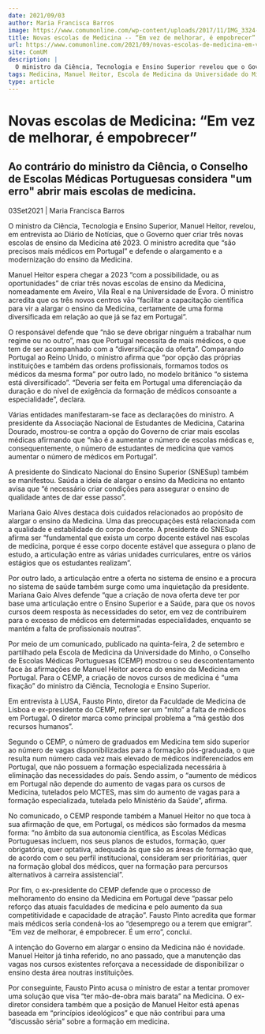 ```yaml
---
date: 2021/09/03
author: Maria Francisca Barros
image: https://www.comumonline.com/wp-content/uploads/2017/11/IMG_3324-T55-1500x1000.jpg
title: Novas escolas de Medicina -- “Em vez de melhorar, é empobrecer”
url: https://www.comumonline.com/2021/09/novas-escolas-de-medicina-em-vez-de-melhorar-e-empobrecer/
site: ComUM
description: |
  O ministro da Ciência, Tecnologia e Ensino Superior revelou que o Governo quer criar três novas escolas de ensino da Medicina até 2023.
tags: Medicina, Manuel Heitor, Escola de Medicina da Universidade do Minho, Sindicato Nacional do Ensino Superior, Associação Nacional de Estudantes de Medicina, Escolas Medicas, Conselho de Escolas Médicas Portuguesas, Ministério da Ciência Tecnologia e Ensino Superior
type: article
---
```



# Novas escolas de Medicina: “Em vez de melhorar, é empobrecer”

## Ao contrário do ministro da Ciência, o Conselho de Escolas Médicas Portuguesas considera "um erro" abrir mais escolas de medicina.

03Set2021 | Maria Francisca Barros

O ministro da Ciência, Tecnologia e Ensino Superior, Manuel Heitor, revelou, em entrevista ao Diário de Notícias, que o Governo quer criar três novas escolas de ensino da Medicina até 2023. O ministro acredita que “são precisos mais médicos em Portugal” e defende o alargamento e a modernização do ensino da Medicina.

Manuel Heitor espera chegar a 2023 “com a possibilidade, ou as oportunidades” de criar três novas escolas de ensino da Medicina, nomeadamente em Aveiro, Vila Real e na Universidade de Évora. O ministro acredita que os três novos centros vão “facilitar a capacitação científica para vir a alargar o ensino da Medicina, certamente de uma forma diversificada em relação ao que já se faz em Portugal”.

O responsável defende que “não se deve obrigar ninguém a trabalhar num regime ou no outro”, mas que Portugal necessita de mais médicos, o que tem de ser acompanhado com a “diversificação da oferta”. Comparando Portugal ao Reino Unido, o ministro afirma que “por opção das próprias instituições e também das ordens profissionais, formamos todos os médicos da mesma forma” por outro lado, no modelo britânico “o sistema está diversificado”. “Deveria ser feita em Portugal uma diferenciação da duração e do nível de exigência da formação de médicos consoante a especialidade”, declara.

Várias entidades manifestaram-se face as declarações do ministro. A presidente da Associação Nacional de Estudantes de Medicina, Catarina Dourado, mostrou-se contra a opção do Governo de criar mais escolas médicas afirmando que “não é a aumentar o número de escolas médicas e, consequentemente, o número de estudantes de medicina que vamos aumentar o número de médicos em Portugal”.

A presidente do Sindicato Nacional do Ensino Superior (SNESup) também se manifestou. Saúda a ideia de alargar o ensino da Medicina no entanto avisa que “é necessário criar condições para assegurar o ensino de qualidade antes de dar esse passo”.

Mariana Gaio Alves destaca dois cuidados relacionados ao propósito de alargar o ensino da Medicina. Uma das preocupações está relacionada com a qualidade e estabilidade do corpo docente. A presidente do SNESup afirma ser “fundamental que exista um corpo docente estável nas escolas de medicina, porque é esse corpo docente estável que assegura o plano de estudo, a articulação entre as várias unidades curriculares, entre os vários estágios que os estudantes realizam”.

Por outro lado, a articulação entre a oferta no sistema de ensino e a procura no sistema de saúde também surge como uma inquietação da presidente. Mariana Gaio Alves defende “que a criação de nova oferta deve ter por base uma articulação entre o Ensino Superior e a Saúde, para que os novos cursos deem resposta às necessidades do setor, em vez de contribuírem para o excesso de médicos em determinadas especialidades, enquanto se mantém a falta de profissionais noutras”.

Por meio de um comunicado, publicado na quinta-feira, 2 de setembro e partilhado pela Escola de Medicina da Universidade do Minho, o Conselho de Escolas Médicas Portuguesas (CEMP) mostrou o seu descontentamento face às afirmações de Manuel Heitor acerca do ensino da Medicina em Portugal. Para o CEMP, a criação de novos cursos de medicina é “uma fixação” do ministro da Ciência, Tecnologia e Ensino Superior.

Em entrevista à LUSA, Fausto Pinto, diretor da Faculdade de Medicina de Lisboa e ex-presidente do CEMP, refere ser um “mito” a falta de médicos em Portugal. O diretor marca como principal problema a “má gestão dos recursos humanos”.

Segundo o CEMP, o número de graduados em Medicina tem sido superior ao número de vagas disponibilizadas para a formação pós-graduada, o que resulta num número cada vez mais elevado de médicos indiferenciados em Portugal, que não possuem a formação especializada necessária à eliminação das necessidades do país. Sendo assim, o “aumento de médicos em Portugal não depende do aumento de vagas para os cursos de Medicina, tutelados pelo MCTES, mas sim do aumento de vagas para a formação especializada, tutelada pelo Ministério da Saúde”, afirma.

No comunicado, o CEMP responde também a Manuel Heitor no que toca à sua afirmação de que, em Portugal, os médicos são formados da mesma forma: “no âmbito da sua autonomia científica, as Escolas Médicas Portuguesas incluem, nos seus planos de estudos, formação, quer obrigatória, quer optativa, adequada às que são as áreas de formação que, de acordo com o seu perfil institucional, consideram ser prioritárias, quer na formação global dos médicos, quer na formação para percursos alternativos à carreira assistencial”.

Por fim, o ex-presidente do CEMP defende que o processo de melhoramento do ensino da Medicina em Portugal deve “passar pelo reforço das atuais faculdades de medicina e pelo aumento da sua competitividade e capacidade de atração”. Fausto Pinto acredita que formar mais médicos seria condená-los ao “desemprego ou a terem que emigrar”. “Em vez de melhorar, é empobrecer. É um erro”, conclui.

A intenção do Governo em alargar o ensino da Medicina não é novidade. Manuel Heitor já tinha referido, no ano passado, que a manutenção das vagas nos cursos existentes reforçava a necessidade de disponibilizar o ensino desta área noutras instituições.

Por conseguinte, Fausto Pinto acusa o ministro de estar a tentar promover uma solução que visa “ter mão-de-obra mais barata” na Medicina. O ex-diretor considera também que a posição de Manuel Heitor está apenas baseada em “princípios ideológicos” e que não contribui para uma “discussão séria” sobre a formação em medicina.
